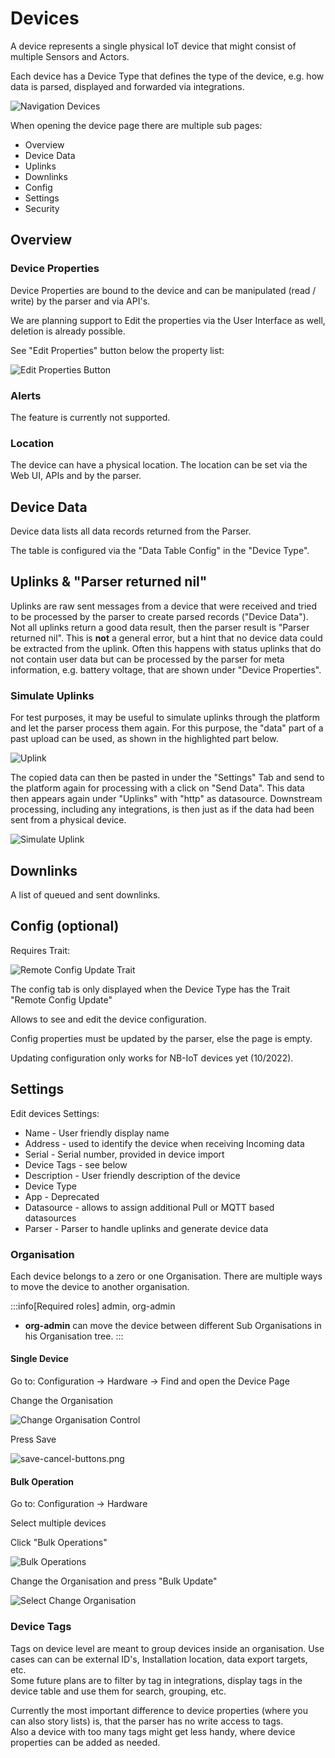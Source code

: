 # Devices

A device represents a single physical IoT device that might consist of multiple Sensors and Actors.

Each device has a Device Type that defines the type of the device, e.g. how data is parsed, displayed and forwarded via integrations.


![Navigation Devices](img/nav-devices.png)



When opening the device page there are multiple sub pages:

* Overview
* Device Data
* Uplinks
* Downlinks
* Config
* Settings
* Security

## Overview

### Device Properties

Device Properties are bound to the device and can be manipulated (read / write) by the parser and via API's.

We are planning support to Edit the properties via the User Interface as well, deletion is already possible.

See "Edit Properties" button below the property list:

![Edit Properties Button](img/btn-edit-properties.png)

### Alerts

The feature is currently not supported.

### Location

The device can have a physical location. The location can be set via the Web UI, APIs and by the parser.

## Device Data

Device data lists all data records returned from the Parser.

The table is configured via the "Data Table Config" in the "Device Type".

## Uplinks & "Parser returned nil"

Uplinks are raw sent messages from a device that were received and tried to be processed by the parser to create parsed records ("Device Data"). Not all uplinks return a good data result, then the parser result is "Parser returned nil". This is **not** a general error, but a hint that no device data could be extracted from the uplink. Often this happens with status uplinks that do not contain user data but can be processed by the parser for meta information, e.g. battery voltage, that are shown under "Device Properties".

### Simulate Uplinks

For test purposes, it may be useful to simulate uplinks through the platform and let the parser process them again. For this purpose, the "data" part of a past upload can be used, as shown in the highlighted part below.

![Uplink](img/uplinks-uplink-content.png)

The copied data can then be pasted in under the "Settings" Tab and send to the platform again for processing with a click on "Send Data". This data then appears again under "Uplinks" with "http" as datasource. Downstream processing, including any integrations, is then just as if the data had been sent from a physical device.

![Simulate Uplink](simulate-uplink/img.png)

## Downlinks

A list of queued and sent downlinks.

## Config (optional)

Requires Trait:

![Remote Config Update Trait](img/trait-remote-config.png)

The config tab is only displayed when the Device Type has the Trait "Remote Config Update"

Allows to see and edit the device configuration.

Config properties must be updated by the parser, else the page is empty.

Updating configuration only works for NB-IoT devices yet (10/2022).

## Settings

Edit devices Settings:

* Name - User friendly display name
* Address - used to identify the device when receiving Incoming data
* Serial - Serial number, provided in device import
* Device Tags - see below
* Description - User friendly description of the device
* Device Type
* App - Deprecated
* Datasource - allows to assign additional Pull or MQTT based datasources
* Parser - Parser to handle uplinks and generate device data

### Organisation

Each device belongs to a zero or one Organisation. There are multiple ways to move the device to another organisation.

:::info[Required roles]
admin, org-admin

* **org-admin** can move the device between different Sub Organisations in his Organisation tree.
:::

#### Single Device

Go to: Configuration → Hardware → Find and open the Device Page

Change the Organisation

![Change Organisation Control](img/change-org.png)

Press Save

![save-cancel-buttons.png](img/btn-save-cancel.png)

#### Bulk Operation

Go to: Configuration → Hardware

Select multiple devices

Click "Bulk Operations"

![Bulk Operations](img/btn-bulk-operation.png)

Change the Organisation and press "Bulk Update"

![Select Change Organisation](img/select-change-organisation.png)

### Device Tags

Tags on device level are meant to group devices inside an organisation. Use cases can can be external ID's, Installation location, data export targets, etc.  
Some future plans are to filter by tag in integrations, display tags in the device table and use them for search, grouping, etc.

Currently the most important difference to device properties (where you can also story lists) is, that the parser has no write access to tags.  
Also a device with too many tags might get less handy, where device properties can be added as needed.